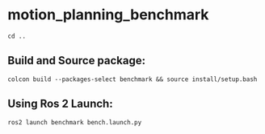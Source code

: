 # motion_planning_benchmark

```
cd ..
```


## Build and Source package:
```
colcon build --packages-select benchmark && source install/setup.bash
```

## Using Ros 2 Launch:
```
ros2 launch benchmark bench.launch.py
```